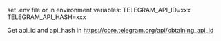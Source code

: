 set .env file or in environment variables:
TELEGRAM_API_ID=xxx
TELEGRAM_API_HASH=xxx

Get api_id and api_hash in https://core.telegram.org/api/obtaining_api_id
